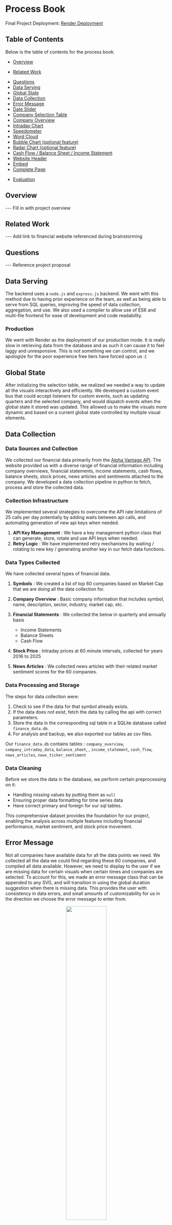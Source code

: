 # Process Book

Final Project Deployment: [Render Deployment](https://cs571-finance-sentiment.onrender.com/)

## Table of Contents

Below is the table of contents for the process book.

<!-- TODO -->

- [Overview](#overview)
<!-- TODO -->
- [Related Work](#related-work)
<!-- TODO -->
- [Questions](#questions)
- [Data Serving](#data-serving)
- [Global State](#global-state)
- [Data Collection](#data-collection)
- [Error Message](#error-message)
- [Date Slider](#date-slider)
- [Company Selection Table](#company-selection-table)
- [Company Overview](#company-overview)
- [Intraday Chart](#intraday-chart)
- [Speedometer](#speedometer)
- [Word Cloud](#word-cloud)
- [Bubble Chart (optional feature)](#bubble-chart-optional-feature)
- [Radar Chart (optional feature)](#radar-chart-optional-feature)
- [Cash Flow / Balance Sheet / Income Statement](#cash-flow--balance-sheet--income-statement)
- [Website Header](#website-header)
- [Embed](#embed)
- [Complete Page](#complete-page)
<!-- TODO -->
- [Evaluation](#evaluation)

<!-- Page Break in PDF -->
<div style="page-break-before: always;"></div>

## Overview

--- Fill in with project overview

<!-- Page Break in PDF -->
<div style="page-break-before: always;"></div>

## Related Work

--- Add link to financial website referenced during brainstorming

<!-- Page Break in PDF -->
<div style="page-break-before: always;"></div>

## Questions

--- Reference project proposal

<!-- Page Break in PDF -->
<div style="page-break-before: always;"></div>

## Data Serving

The backend uses a `node.js` and `express.js` backend. We went with this method due to having prior experience on the team, as well as being able to serve from SQL queries, improving the speed of data collection, aggregation, and use. We also used a compiler to allow use of ES6 and multi-file frontend for ease of development and code readability.

### Production

We went with Render as the deployment of our production mode. It is really slow in retrieving data from the database and as such it can cause it to feel laggy and unresponsive. This is not something we can control, and we apologize for the poor experience free tiers have forced upon us :(

## Global State

After initializing the selection table, we realized we needed a way to update all the visuals interactively and efficiently. We developed a custom event bus that could accept listeners for custom events, such as updating quarters and the selected company, and would dispatch events when the global state it stored was updated. This allowed us to make the visuals more dynamic and based on a current global state controlled by multiple visual elements.

## Data Collection

### Data Sources and Collection

We collected our financial data primarily from the [Alpha Vantage API](https://www.alphavantage.co/). The website provided us with a diverse range of financial information including company overviews, financial statements, income statements, cash flows, balance sheets, stock prices, news articles and sentiments attached to the company. We developed a data collection pipeline in python to fetch, process and store the collected data.

### Collection Infrastructure

We implemented several strategies to overcome the API rate limitations of 25 calls per day potentially by adding waits between api calls, and automating generation of new api keys when needed.

1. **API Key Management** : We have a key management python class that can generate, store, rotate and use API keys when needed.
2. **Retry Logic** : We have implemented retry mechanisms by waiting / rotating to new key / generating another key in our fetch data functions.

### Data Types Collected

We have collected several types of financial data.

1. **Symbols** : We created a list of top 60 companies based on Market Cap that we are doing all the data collection for.
1. **Company Overview** : Basic company information that includes symbol, name, description, sector, industry, market cap, etc.

1. **Financial Statements** : We collected the below in quarterly and annually basis
   - Income Statements
   - Balance Sheets
   - Cash Flow
1. **Stock Price** : Intraday prices at 60 minute intervals, collected for years 2016 to 2025

1. **News Articles** : We collected news articles with their related market sentiment scores for the 60 companies.

### Data Processing and Storage

The steps for data collection were:

1. Check to see if the data for that symbol already exists.
1. If the data does not exist, fetch the data by calling the api with correct parameters.
1. Store the data in the corresponding sql table in a SQLite database called `finance_data.db`.
1. For analysis and backup, we also exported our tables as csv files.

Our `finance_data.db` contains tables :
`company_overview`, `company_intraday_data`, `balance_sheet`, , `income_statement`, `cash_flow`, `news_articles`, `news_ticker_sentiment`

### Data Cleaning

Before we store the data in the database, we perform certain preprocessing on it:

- Handling missing values by putting them as `null`
- Ensuring proper data formatting for time series data
- Have correct primary and foreign for our sql tables.

This comprehensive dataset provides the foundation for our project, enabling the analysis across multiple features including financial performance, market sentiment, and stock price movement.

<!-- Page Break in PDF -->
<div style="page-break-before: always;"></div>

## Error Message

Not all companies have available data for all the data points we need. We collected all the data we could find regarding these 60 companies, and compiled all data available. However, we need to display to the user if we are missing data for certain visuals when certain times and companies are selected. To account for this, we made an error message class that can be appended to any SVG, and will transition in using the global duration suggestion when there is missing data. This provides the user with consistency in data errors, and small amounts of customizability for us in the direction we choose the error message to enter from.

<center>
<img src="./screenshots/intraday-chart/intraday-error-msg.png" style="width: 50%; height: auto;" />
</center>

We may update the CSS for this later to be more appealing and more visually an error, but for now we are using this in all visuals when an error in missing data arises.

<!-- Page Break in PDF -->
<div style="page-break-before: always;"></div>

## Date Slider

This is the visual for selecting the quarter and year, as well as whether to look at a quarter or an entire year of data.

### Initial Design

First iteration was to allow functionality only. We went with a raw html look, and used D3 to generate a table where each cell represented a ticker. The border of the selected cell would be highlighted as the slider was moved, simulating highlighted text tickers at each step. This will later be updated to use d3 axis, spaced in the same manner.

![Initial Slider @ 18](./screenshots/slider/slider-initial-a.png)
![Initial Slider @ 9](./screenshots/slider/slider-initial-b.png)

This step does not account for actual dates, but sets the groundwork for adding quarters and years under each ticker for future selection. While we do have dates for the data that can be selected, the dates have gaps and are unknown as of this entry. Once the dates are better known for the full data set, we will add dates in place of the current arbitrary numeric selection. Additionally, the slider text tickers are not properly centered on all ticker counts or screen widths. This needs to be updated to accommodate more screen sizes.

### CSS Upgrade

We updated the slider to add a more modern and easy to read view. A rounded highlight of the selected tick plus a de-saturated text color on un-selected ticks makes it much easier to identify the current selection. We also made it purple to go with the overall color scheme we are aiming towards.

<center>
<img src="./screenshots/slider/slider-update-1.png" style="width: 50%; height: auto;" />
</center>

This update uses d3 to generate a table, but does not make use of d3 axis, which is the aim for future iterations to add better transition support.

### D3 Axis

This version upgrades the HTML grid layout to a D3 x-axis for an SVG. The slider is overlaid without grids and uses padding instead. This allows for a much better looking axis with a horizontal bar, as well as better control over the text within the axis.

This better control was also used to display the year / quarter being selected. To allow users to select both years and individual quarters, we put years as a tick, and the quarters assigned to those years follow as 4 separate ticks. This makes it clear which quarter of the year they selected, or if they selected the entire year instead, without the need for a second selection menu or bar.

<center>
<img src="./screenshots/slider/slider-quarters.gif" style="width: 50%; height: auto;" />
</center>

Additionally, the slider now uses transitions. Rather than rebuilding the entire visual every time there is an update, we reuse the same elements and take advantage of CSS classes to use CSS files instead of setting attributes within the JS itself. This allows for more organized code, while still having the power of D3 transitions.

The color scheme is the same, but the years are in bold to make it obvious to the user if they selected a year or a quarter.

### Text Size

After viewing it on different computers, we realized the text size was likely too small for some users to see. To fix this, we updated the font size of all slider ticks to `17px` instead of `12px` to accommodate the issue.

<center>
<img src="./screenshots/slider/slider-tick-size.png" style="width: 90%; height: auto;" />
</center>

<!-- Page Break in PDF -->
<div style="page-break-before: always;"></div>

## Company Selection Table

This visual displays all the companies we have data for, and allows users to sort by the displayed columns, and select a company. When a company is selected, it updates the global state which causes all other visuals to represent data for that company instead.

### Initial Design

First iteration of the table only relies on the Symbol data to exist. The creation function will add headers for any columns in the result, but `Symbol` is used to update the global state. We used d3 to generate the headers from the object keys, and to generate all following rows from the data each object had under those keys. This table can also be sorted by clicking the header cells, sorting by the column and changing the direction (ascending / descending).

![Initial Selection Table](./screenshots/company-select-table/cst-initial.png)

We also have the ability to display which row is hovered over

![Initial Selection Table - Hover](./screenshots/company-select-table/cst-initial-hover.png)

And the ability to click a box and highlight the selected entry with a different color

![Initial Selection Table - Selected](./screenshots/company-select-table/cst-initial-select.png)

### CSS Upgrades

The next iteration involved upgrading the CSS to make it feel more interactive. We added arrows to display the direction the user was sorting the companies, and by which column. We also added a darker shade of purple to show which header the user would be clicking. On top of that, we also shrunk the table to be only 200px tall, and made it scrollable. This allows us to fit more visuals on the page, while still letting users select from the entire set of provided companies.

![Selection Table CSS Upgrade](./screenshots/company-select-table/cst-css-upgrade.png)

### Matching CSS to Page

After updating the page with fancier CSS designs, we needed to make the table fit with the rest of the page. We updated the header to have a gradient, and hovering over a cell in the header will add a dark overlay, rather than setting the backdrop to a purple to preserve the gradient. We also updated the color pallet to a more purple-friendly pallette to fit the rest of the design.

<center>
<img src="./screenshots/company-select-table/cst-css-vars.png" style="width: 100%; height: auto;" />
</center>

<!-- Page Break in PDF -->
<div style="page-break-before: always;"></div>

## Company Overview

This displays textual information about the currently selected company.

### Initial Design

Currently it displays all entries from the SQL query made. This means that by changing the query, we will automatically add that data to the overview. The current design is as shown:

<center>
<img src="./screenshots/company-overview/co-initial.png" style="width: 50%; height: auto;" />
</center>

We will also aim for a better, more defined color scheme in the future, but for now we have a functional prototype that displays queried data. We will add more to the query in the future to better connect information for the visuals on the page.

### Color Scheme Update

We updated the CSS to make it purple. This allows it to better fit with the purple-oriented color scheme we went with for the table and slider visuals.

<center>
<img src="./screenshots/company-overview/co-css-purple.png" style="width: 50%; height: auto;" />
</center>

### Title Bar Reposition

The new Company Overview visual moves the title of the visual to the top center, and hovers it over the box to give it a more interesting look without covering any important information. The title also takes advantage of box-shadows to give it a 3D look. We also made the labels bold to help identify them from the values they define.

<center>
<img src="./screenshots/company-overview/co-improved-title.png" style="width: 100%; height: auto;" />
</center>

### CSS Upgrades

We decided to overhaul the design with CS, implementing a new complex set of rules. This gives it a more modern look while being more interesting to look at.

<center>
<img src="./screenshots/company-overview/co-css-upgrade.png" style="width: 100%; height: auto;" />
</center>

<!-- Page Break in PDF -->
<div style="page-break-before: always;"></div>

## Intraday Chart

The intraday chart displays stock prices over a period of time. The current design is a basic line chart with tome on the x-axis and the stock price on the y-axis. While this is a common practice, that is because it is the most effective, and will allow the greatest number of people to understand the stock price over the selected time period.

### Initial design

The colors do not entirely fit in the current color scheme, so we will need to fix that later. Additionally, there are no transitions, so we will want to add a transition to the chart for a more effective and visually helpful experience. However, the chart does fulfill the basic requirements, and can take in any data set with a group of times and convert it into a valid line chart. As such, we can use both annual and quarterly data to display in the chart.

<center>
<img src="./screenshots/intraday-chart/intraday-chart-initial.png" style="width: 100%; height: auto;" />
</center>

### Transitions

We have now added transitions. The chart looks the same, but the added transitions make it feel more responsive and user friendly.

### Error Message

We added the custom error message to the intraday chart, having it enter from the right on no data. Additionally, when there is an error, it transitions the intraday line so it goes from the previous value to 0 for a smooth error transition.

<center>
<img src="./screenshots/intraday-chart/intraday-error-msg.png" style="width: 100%; height: auto;" />
</center>

There is very little missing data on the intraday from the selections we are limited too, but this will account for any we may not know about.

### Axis Formatting

On the x-axis, we changed it so the quarterly data has a different tick format than the annual since the quarterly has multiple ticks per month. The annual version eliminates the day from the tick format as every month has only 1 tick.We used d3 to format the y-axis with the `"~s"` format to trim out long numbers and use `'k'` as a valid value for thousand. This reduces long numbers, improves readability, and allows users an easier time understanding the axis values. We also added axis labels so users will understand the legend of what is happening with the one line on the visual.

<!-- Page Break in PDF -->
<div style="page-break-before: always;"></div>

#### Annual

<center>
<img src="./screenshots/intraday-chart/intraday-dollar-label.png" style="width: 100%; height: auto;" />
</center>

#### Quarterly

<center>
<img src="./screenshots/intraday-chart/intraday-quarterly-dollar-label.png" style="width: 100%; height: auto;" />
</center>

### Hover Interactions

Based on the HW4 interactions, we implemented a similar line chart overlay to allow the user to see exactly what price was at what time. Since some price points are missing from the data set, we find the price closest to the hovered portion in the future and display it on the overlay line. Additionally, we added a purple, transparent dashed line to show the user exactly what part of the graph they were being shown compared to the y-axis.

<center>
<img src="./screenshots/intraday-chart/intraday-user-interaction.png" style="width: 100%; height: auto;" />
</center>

<!-- Page Break in PDF -->
<div style="page-break-before: always;"></div>

## Speedometer

This visual represents a key metric of the selected company, by using a semi-circular dial to show the sentiment of the particular company based on news articles.

### Initial Design

We created a dynamic gauge using D3, where the needle rotates to point to the value corresponding to the current company’s sentiment. The value range is divided into five color-coded sections to indicate performance zones: red (low), orange (moderate low), yellow(neutral), light green (moderate high), and green (high). This 5-bin setup matches with the Bearish to Bullish sentiment bins provided from our collected data structure.

<center>
<img src="./screenshots/speedometer/speedometer-initial.png" style="width: 50%; height: auto;" />
</center>

This initial design is no connected to data from the database. While we have collected and stored the data in the backend database, we have not created the connection between the backend and frontend to facilitate updating it with the currently selected company. As such, the updates to the global state make no affect on the visual just yet, even though the data is present in the database.

### Data Connection

We upgraded the speedometer to connect to the database. Now it will update the angle of the needle based on the sentiment value of the selected year / quarter as well as the current company. We are aiming to add text specifying the names (Bearish / Neutral / Bullish) of the different bins to have an option other than just color, but for now the color will indicate the sentiment score to the user.

In addition to the data connection, we made the speedometer take up the majority of the SVG. It does look a bit thin and we will try out a few more options for making it look good, but for now it is centered and looks more professional than the initial design.

<center>
<img src="./screenshots/speedometer/speedometer-positive.png" style="width: 50%; height: auto;" />
</center>

### Errors

Since we are unable to get data for some companies during specific years / quarters, we need an effective way to indicate there is no data for the current selection. We reused the custom error message from the intraday visual, and had the error message float in from the left, as the visual is on the left side of the screen. The needle will also turn a dark shade of red to indicate that the zeroed out position represents invalid data, in addition to the error message.

<center>
<img src="./screenshots/speedometer/speedometer-error.png" style="width: 50%; height: auto;" />
</center>

<!-- Page Break in PDF -->
<div style="page-break-before: always;"></div>

### Color Blindness

To make it more friendly to the eyes and better for color blindness, we updated the sentiment colors to a blue-red theme. This theme is also closer in color theme to the rest of the website, and feels more put together.

<center>
<img src="./screenshots/speedometer/speedometer-cb-friendly.png" style="width: 70%; height: auto;" />
</center>

### Labels

Because the colors are unconventional for the data, we added labels along each arc to show users what the value means. Since all other colors, including the sankey graphs, use the same color scheme, this allows users to have a single source of truth they can compare to throughout the website.

<center>
<img src="./screenshots/speedometer/speedometer-labels.png" style="width: 70%; height: auto;" />
</center>

<!-- Page Break in PDF -->
<div style="page-break-before: always;"></div>

## Word Cloud

This visual displays prominent keywords associated with the selected company in a cloud layout from the news articles published for each company.

### Initial Design

We created a word cloud using D3, with font sizes mapped to the importance or frequency of each term. The more significant the word, the larger and bolder it appears. To make the visual we used the `d3-cloud` library, as it vastly reduced the amount of work needed to generate the word cloud visual.

This chart listens to the global symbol state and updates accordingly. For the prototype, we are currently using static/mock data, but it is set up to integrate with dynamic keyword generation based on backend values. However, we are still connecting it to the global state, providing new orientations of the provided words when the global selected symbol is updated.

The backend has a list of words available for the visual, but the query connection has not been set up and will be implemented in the future to replace the previously mentioned static data.

<center>
<img src="./screenshots/wordCloud/wc-initial.png" style="width: 50%; height: auto;" />
</center>

This word cloud was initially meant to be combined with the speedometer visual, creating a visually compelling combination of important words highlighted by sentiment and the total sentiment for that company.

<center>
<img src="./screenshots/wordCloud/wc-proposal.png" style="width: 20%; height: auto;" />
</center>

However, this has turned out to be a very difficult task. To simplify the task, we have split the visual into 2 separate visuals of the word cloud and the speedometer for overall sentiment. We will continue to aim for the combined visual if possible as it is much more appealing, but we also understand the difficulty this may pose to completing the project on time.

### Data Connection

We connected the word cloud to the backend database. The query gets the top 10 most used words from news articles, and uses a `d3.scaleLinear()` to map the lowest count word to `15px` and the highest count word to `70px`. The colors are also retrieved from the database, and colored based on individual sentiment scores for the articles that word is associated with in regards to the company selected during the time period selected.

<center>
<img src="./screenshots/wordCloud/wc-connected.png" style="width: 40%; height: auto;" />
</center>

<!-- Page Break in PDF -->
<div style="page-break-before: always;"></div>

### Color Blindness

To make it more friendly to the eyes and better for color blindness, we updated the sentiment colors to a blue-red theme. This theme is also closer in color theme to the rest of the website, and feels more put together.

<center>
<img src="./screenshots/wordCloud/wc-cb-friendly.png" style="width: 90%; height: auto;" />
</center>

### Font Update

We decided that, in addition to correcting for color blindness, we would need to make the font weight bold to allow users to have an easier time distinguishing the background from the words where the colors may be hard to spot for small neutral words. With the bold font, the difference is minimized and is much easier to tell the difference.

<center>
<img src="./screenshots/wordCloud/wc-bold.png" style="width: 90%; height: auto;" />
</center>

<!-- Page Break in PDF -->
<div style="page-break-before: always;"></div>

### Extra Words

To accommodate a standard screen size, we converted the word count to a query parameter, and increased the count to 15. While we likely will not make the word count change by the user, this makes it easier for us to decide on a good word count to keep the screen from being too busy or too empty while leaving it at 15 over 10 for now.

<center>
<img src="./screenshots/wordCloud/wc-extra-words.png" style="width: 90%; height: auto;" />
</center>

<!-- Page Break in PDF -->
<div style="page-break-before: always;"></div>

## Bubble chart (optional feature)

This visual shows multiple company sectors as bubbles, where the size and color of each bubble indicate the magnitude and category of the sector.

**_Note:_** This design is optional _(Gradescope comment on project proposal)_. The d3 design has been started, but there is no data collected for this visual. If we have the time, we will collect and add the relevant data to the database and complete the visual with the collected data. If not, the visual will be excluded from the final project submission.

### Initial Design

We used d3.pack() to generate non-overlapping bubbles. Each bubble represents a metric (like Revenue, Profit, etc.), with its size scaled based on the value of that metric. We categorized each value into one of four groups and assigned them colors: Green for high values, Light green for moderately high values, Light red for moderately low values & Red for low values

<center>
<img src="./screenshots/bubbleChart/bc-initial.png" style="width: 50%; height: auto%;" />
</center>

<!-- Page Break in PDF -->
<div style="page-break-before: always;"></div>

### Removal

Due to the time constraints of the class, we were not able to collect enough data to make use of the chart and we have removed it from the final design.

<!-- Page Break in PDF -->
<div style="page-break-before: always;"></div>

## Radar Chart (optional feature)

This visual compares sector-wise cash flow distribution for the selected company.

**_Note:_** This design is optional _(Gradescope comment on project proposal)_. The d3 design has been started, but there is no data collected for this visual. If we have the time, we will collect and add the relevant data to the database and complete the visual with the collected data. If not, the visual will be excluded from the final project submission.

### Initial Design

We implemented the radar chart using radial lines and concentric circles to represent six key sectors. Each axis represents a sector, and the values (normalized between 0 and 1) form a closed polygon representing the distribution of cash flow across those sectors.

<center>
<img src="./screenshots/radarChart/rc-initial.png" style="width: 50%; height: auto%;" />
</center>

The text size on the radar chart will need to be increased for readability and scale, and the current variables on the radar chart will likely need to be updated and modified to better fit the data once we collect it.

### Removal

Due to the time constraints of the class, we were not able to collect enough data to make use of the chart and we have removed it from the final design.

<!-- Page Break in PDF -->
<div style="page-break-before: always;"></div>

## Cash Flow / Balance Sheet / Income Statement

**Cash Flow:** The cash flow chart represents how much cash a company brings in and how it gets spent.

**Balance Sheet:** The balance sheet chart represents how company assets compare to their liabilities and equity.

**Income Statement:** The income statement chart represents how sold products or services are bringing in revenue and how much of that gets spent vs becomes profit within a particular company.

### Initial Design

The data for the cash flow graph is computed on the backend. We use an SQL query to convert a list of revenue sources and expenditures into a data object with sources and targets that a sankey graph will be able to visualize, without any data processing on the client side.

To make the visual, we utilized the `d3-sankey` library. This library takes a particular data input format which we used as the output format of our previously described SQL query.

<!-- Page Break in PDF -->
<div style="page-break-before: always;"></div>

### Cash Flow Chart

<center>
<img src="./screenshots/cash-flow/cash-flow-initial.png" style="width: 80%; height: auto;" />
</center>

<!-- Page Break in PDF -->
<!-- <div style="page-break-before: always;"></div> -->

### Balance Sheet Chart

<center>
<img src="./screenshots/balance-sheet/balance-sheet-initial.png" style="width: 80%; height: auto;" />
</center>

<!-- Page Break in PDF -->
<div style="page-break-before: always;"></div>

### Income Statement Chart

<center>
<img src="./screenshots/income-statement/income-statement-initial.png" style="width: 80%; height: auto;" />
</center>

The sankey graphs do contain all of the necessary data, and they do update with the global state on a change of the currently selected company. However we have not set up the date slider to update with real dates, and as such we are assuming a constant date with a company symbol as the sole parameter.

To improve the sankey visual for all 3 charts and remove overlapping text, we need to modify the SQL query to make it better represent company data in this graph format. The client side d3 directly prints the retrieved data, so to make the graph more readable we will need to decide on a better SQL query to improve the format of the graph. However, the data in the SQL table we are pulling from is in the correct format to allow us to make such arbitrary updates to the query.

Additionally, we want to take all 3 visuals and merge them into a single visual that can be swapped between with a selection box.

### Joined Chart

We took all 3 visuals and combined them into a single, large chart. This will allow users to have a less cluttered screen as we can now have only one sankey chart visible, chosen by the user, and the grid can be 2x3 which reduces the required width. We accomplished this by making a single chart script that takes in a generic sankey graph data input and generates it from that. We combined the list of colors as well, so regardless of the type it will use those colors, inverting them if there are negative values in the input. All values that are 0 are also removed, removing the issue of grouped titles in the corner that had no visible nodes or links.

The chart below shows the negative values. Gross profit is green, but this implies that the gross profit was actually negative, and the company was running at a loss in profits. The total revenue did come in, but all profits were spent and considered as leaving the company bank rather than going in.

<center>
<img src="./screenshots/mono-sankey/ms-negatives.png" style="width: 80%; height: auto;" />
</center>

### Dropdown

To allow users the ability to choose which chart they want to view, we added a dropdown above the sankey graph in the center. This makes it easy to spot and keeps it out of the way of the visual itself. The one downside is it takes up some of the alloted height of the grid row, but we can add more height to it if it appears to becomes overcrowded.

<center>
<img src="./screenshots/mono-sankey/ms-dropdown-income.png" style="width: 90%; height: auto;" />
</center>

<center>
<img src="./screenshots/mono-sankey/ms-dropdown-balance.png" style="width: 90%; height: auto;" />
</center>

<center>
<img src="./screenshots/mono-sankey/ms-dropdown-cash.png" style="width: 90%; height: auto;" />
</center>

### Query Updates

In previous versions, the 3 different charts had queries that returned the set of connections from node A to node B in the chart and the value id held. This allowed us to make the sankey graph directly from queried data. However, not all the data aggregation was used in the right order. We fixed the ordering which helped make the data feel complete and organized for the user as well as made it accurate. While the sankey graph does have some nodes that are larger than their inputs, the data collection only was able to collect certain portions of cash flow, income statement, and balance sheet data based on what the API gave us. The numbers for these charts do not line up perfectly for reasons we are investigating, but is most likely due to missing data that was not accounted for in the sheets we obtained. The image below represents our best efforts to get it to line up based on available collected data.

<center>
<img src="./screenshots/mono-sankey/ms-sankey-final-income.png" style="width: 90%; height: auto;" />
</center>

<center>
<img src="./screenshots/mono-sankey/ms-sankey-final-balance.png" style="width: 90%; height: auto;" />
</center>

<center>
<img src="./screenshots/mono-sankey/ms-sankey-final-cash.png" style="width: 90%; height: auto;" />
</center>

### Hover View

Because the sankey graph does not have raw values labeled anywhere, we have added the ability to hover over individual sankey nodes to display the associated values with those nodes. It also accounts for nodes that have negative values, making sure users can see that the value is being taken out rather than added like it would normally be.

<center>
<img src="./screenshots/mono-sankey/ms-hover-div.png" style="width: 90%; height: auto;" />
</center>

<center>
<img src="./screenshots/mono-sankey/ms-negative-hover-value.png" style="width: 90%; height: auto;" />
</center>

### Color Blindness

We updated the income / expenses as red-blue range to account for color blindness. While it looks less standard, it is more accessible to users.

<center>
<img src="./screenshots/mono-sankey/ms-balance-cb.png" style="width: 90%; height: auto;" />
</center>

<!-- Page Break in PDF -->
<div style="page-break-before: always;"></div>

## Website Header

The header provides the user with definitions of all the descriptions for what they show and how to use them.

### Initial Design

After some thought, we realized that the visuals on their own may not be understood by everyone looking at them. To correct for this, we've added a header and information cards to provide users with descriptions of each visual to help navigate the page.

<center>
<img src="./screenshots/header/header-initial.png" style="width: 90%; height: auto;" />
</center>

### Improved Layout

Instead of relying on a grid, since we only have 7 cards in the header list, we wanted the boxes to look more natural with each row centered individually. This gave it a better, more cohesive and modern look. We also added a separation bar to give users a visual break between the description and the interaction portions of the site.

<center>
<img src="./screenshots/header/header-flex.png" style="width: 90%; height: auto;" />
</center>

### Better Descriptions

To more accurately describe the visuals, we updated the titles and descriptions of the visuals to be more user friendly and less technical.

<center>
<img src="./screenshots/header/header-improved-text.png" style="width: 90%; height: auto;" />
</center>

<!-- Page Break in PDF -->
<div style="page-break-before: always;"></div>

### Embed

We embedded the project screencast at the bottom of the project, as per the instructions. We also tried to make it fit in the project as a helpful tool for users if they need, and utilized the same CS as the company overview, with minor modifications for the new positioning.

<center>
<img src="./screenshots/screencast/screencast.png" style="width: 90%; height: auto;" />
</center>

<!-- Page Break in PDF -->
<div style="page-break-before: always;"></div>

## Complete Page

This describes the process of joining the above visuals together, how we went about it, and why.

### Initial Design

The initial design we went with was to not worry about how the visuals were connected on screen as much as if they were on the screen at all. As such, we stacked a bunch of divs on top of each other to get them on the screen:

This design is obviously heavily flawed. When updating the selections at the top, you cannot view the changes without a lot of scrolling. To improve this, we need to add side-by-side visuals such as the speedometer and word cloud, and the company overview with the stock graph. Additionally, we want to combine the sankey diagrams into a single div that will be able to be swapped between with a selection box. This will vastly reduce clutter and user frustration from the current design.

However for designing individual visuals prior to working with the entire context of the page, this approach allowed us to focus on the visuals over the webpage for now, and therefore the design accomplished its task.

[Complete Page](#first-full-page)

<!-- Page Break in PDF -->
<div style="page-break-before: always;"></div>

<center>

### First Full Page

<img src="./screenshots/complete-webpage/complete-page-1.png" style="width: 35%; height: auto;" />
</center>

<!-- Page Break in PDF -->
<div style="page-break-before: always;"></div>

### Grid Layout

The new design of the full webpage uses a CSS grid design:

```css
#grid-wrapper {
  display: grid;
  grid-template-areas:
    "overview selection selection"
    "speedometer words stocks"
    "cash1 cash2 cash3";
}
```

This design still does not combine the 3 sankey visuals together. However, it reduces the height and combines them into 3 rows that make some semblance of sense with related information.

<center>
<img src="./screenshots/complete-webpage/complete-page-2.png" style="width: 100%; height: auto;" />
</center>

<!-- Page Break in PDF -->
<div style="page-break-before: always;"></div>

### Condensed Layout

Once the sankey visuals were merged into a single layout, we were able to shrink the grid to use a 2 x 3 design. This reduces the amount of clutter on the screen, and makes it more suitable for small monitors, which is the most likely size people will be using to view the webpage.

<center>
<img src="./screenshots/complete-webpage/complete-page-3.png" style="width: 100%; height: auto;" />
</center>

<!-- Page Break in PDF -->
<div style="page-break-before: always;"></div>

### Header Layout

Adding the headers added height to the total volume of the webpage. While this can be annoying for users to deal with, on a normal laptop they will be just a single line of information to scroll through, making it not that big of a burden.

<center>
<img src="./screenshots/complete-webpage/complete-page-4.png" style="width: 100%; height: auto;" />
</center>

<!-- Page Break in PDF -->
<div style="page-break-before: always;"></div>

### Color Blindness

In order to allow color blind users to be able to understand the color-based information, we went for a color pallet that was in the blue-red form rather than the red-green form. The overall look of the website is not quite as nice, but still better for accessability.

We updated the CSS files to use a set of variables, allowing us to update the sentiment score colors simultaneously for all visuals, along with several other common colors within the website. This makes updating color pallets aF lot faster and reduces human error.

<center>
<img src="./screenshots/complete-webpage/complete-page-5.png" style="width: 100%; height: auto;" />
</center>

<!-- Page Break in PDF -->
<div style="page-break-before: always;"></div>

### Minor Improvements

Since the previous version had mostly implemented all necessary items, we wanted to address some of the small flaws. We added labels to the speedometer to address the lack of information on the meanings of the colors on screen, made the word cloud use a bold font to improve readability, Centered the header cards to give a more concise and modern look, and updated the colors of the site to be more distinct.

<center>
<img src="./screenshots/complete-webpage/complete-page-6.png" style="width: 100%; height: auto;" />
</center>

<!-- Page Break in PDF -->
<div style="page-break-before: always;"></div>

### Screencast

Since the minor fixes, we have added a project screencast, changed the neutral color to a very faded purple to prevent it from blending with the background, updated header text, and increased the size of the slider text. This complete page has the major update only of adding the screencast, which was taken before adding some of the described improvements to the website.

[Screencast Page](#screencast-page)

<!-- Page Break in PDF -->
<div style="page-break-before: always;"></div>

<center>

### Screencast Page

<img src="./screenshots/complete-webpage/complete-page-7.png" style="width: 90%; height: auto;" />
</center>

<!-- Page Break in PDF -->
<div style="page-break-before: always;"></div>

## Evaluation

--- Evaluate the final product. Is it what we designed? is it better? worse? ...
